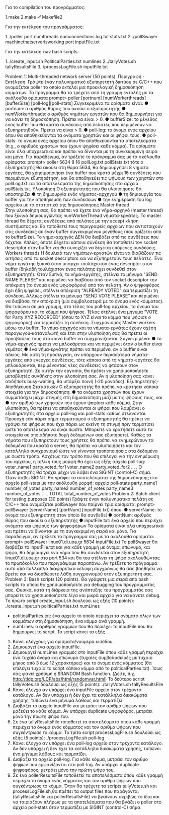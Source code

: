 Για το compilation του προγράμματος:

1.make
2.make -f Makefile2

Για την εκτέλεση του προγράμματος:

1../poller port numthreads numconnections log.txt stats.txt
2../pollSwayer machinethatserverisworking port inputFile.txt

Για την εκτέλεση των bash scripts:

1../create_input.sh PoliticalParties.txt numlines
2../tallyVotes.sh tallyResultsFile
3../processLogFile.sh inputFile.txt


Problem 1: Multi-threaded network server (50 points).
Περιγραφή - Εκτέλεση.
Γράψτε έναν πολυνηματικό εξυπηρετητή δικτύου σε C/C++ που ονομάζεται poller το οποίο εκτελεί μια
προεκλογική δημοσκόπηση κομμάτων. Το πρόγραμμα θα το τρέχετε από τη γραμμή εντολής με τα
ακόλουθα ορίσματα
prompt> poller [portnum] [numWorkerthreads] [bufferSize] [poll-log][poll-stats]
Συγκεκριμένα τα ορίσματα είναι:
● portnum: ο αριθμός θύρας που ακούει ο εξυπηρετητής
● numWorkerthreads: ο αριθμός νημάτων εργατών που θα δημιουργήσει για να κάνει τη
δημοσκόπηση. Πρέπει να είναι > 0.
● bufferSize: το μέγεθος ενός buffer που θα κρατά συνδέσεις από πελάτες που περιμένουν να
εξυπηρετηθούν. Πρέπει να είναι > 0.
● poll-log: το όνομα ενός αρχείου όπου θα αποθηκεύονται τα ονόματα χρηστών και οι ψήφοι
τους.
● poll-stats: το όνομα ενός αρχείου όπου θα αποθηκεύονται τα αποτελέσματα (π.χ., ο αριθμός
χρηστών που έχουν ψηφίσει καθε κόμμα).
Τα ορίσματα είναι όλα υποχρεωτικά και πρέπει να δίνονται με τη συγκεκριμένη σειρά και μόνο.
Για παράδειγμα, αν τρέξετε το πρόγραμμα σας με τα ακόλουθα ορίσματα:
prompt> poller 5634 8 16 pollLog.txt pollStats.txt
τότε ο εξυπηρετητής θα ακούει στη θύρα 5634, θα δημιουργήσει 8 νήματα εργάτες, θα χρησιμοποιήσει
ένα buffer που κρατά μέχρι 16 συνδέσεις που περιμένουν εξυπηρέτηση, και θα αποθηκεύει τις ψήψους
των χρηστών στο pollLog.txt και τα αποτελέσματα της δημοσκόπησης στο αρχείο pollStats.txt.
Υλοποίηση
Ο εξυπηρετητής που θα υλοποιήσετε θα υποστηρίζει
● τη δημιουργία ενός νήματος-αρχηγού
● τη δημιουργία του buffer για την αποθήκευση των συνδέσεων
● την ενημέρωση του log αρχείου με τα στατιστικά της δημοσκόπησης
Master thread	
Στην υλοποίηση σας, θα πρέπει να έχετε ένα νήμα-αρχηγό (master thread) που ξεκινά δημιουργώντας
numWorkerThread νήματα-εργάτες. Το master thread θα δέχεται συνδέσεις από πελάτες με την
accept κλήση συστήματος και θα τοποθετεί τους περιγραφείς αρχείων που αντιστοιχούν στις
συνδέσεις σε έναν buffer συγκεκριμένου μεγέθους (που ορίζεται από το bufferSize). Το νήμα-αρχηγός
ΔΕΝ θα διαβάζει από τις συνδέσεις που δέχεται. Απλώς, όποτε δέχεται κάποια σύνδεση θα τοποθετεί
τον socket descriptor στον buffer και θα συνεχίζει να δέχεται επόμενες συνδέσεις.
Workers threads
Η δουλειά των νημάτων-εργατών είναι να διαβάζουν τις αιτήσεις από τα socket descriptors και να
εξυπηρετούν τους πελάτες. Ένα νήμα-εργάτης ξυπνά όταν υπάρχει τουλάχιστον ένας descriptor στον
buffer (δηλαδή τουλάχιστον ένας πελάτης έχει συνδεθεί στον εξυπηρετητή).
Όταν ξυπνά, το νήμα-εργάτης, στέλνει το μήνυμα “SEND NAME PLEASE” και περιμένει να διαβάσει
από τον socket descriptor την απόκριση (το όνομα ενός ψηφοφόρου) από τον πελάτη.
Αν ο ψηφοφόρος έχει ήδη ψηφίσει, στέλνει απόκριση “ALREADY VOTED” και τερματίζει τη σύνδεση.
Αλλιώς στέλνει το μήνυμα “SEND VOTE PLEASE” και περιμένει να διαβάσει την απόκριση (μια
συμβολοσειρά με το όνομα ενός κόμματος).
Θα τυπώνει σε μια γραμμή, στο τέλος του poll-log αρχείου, το όνομα του ψηφοφόρου και το κόμμα που
ψήφισε. Τέλος στέλνει ένα μήνυμα “VOTE for Party XYZ RECORDED” (όπου το XYZ είναι το κόμμα
που ψήφισε ο ψηφοφόρος) και τερματίζει τη σύνδεση.
Συγχρονισμός Master-workers μέσω του buffer.
Το νήμα-αρχηγός και τα νήματα-εργάτες έχουν σχέση παραγωγού-καταναλωτή και έτσι στην υλοποίηση
σας θα πρέπει οι προσβάσεις τους στο κοινό buffer να συγχρονίζονται.
Συγκεκριμένα:
● το νήμα-αρχηγός πρέπει να μπλοκάρεται και να περιμένει όταν ο buffer είναι γεμάτος
● ένα νήμα-εργάτης πρέπει να περιμένει αν ο buffer είναι άδειος.
Με αυτή τη προσέγγιση, αν υπάρχουν περισσότερα νήματα-εργάτες από ενεργές συνδέσεις, τότε
κάποια από τα νήματα-εργάτες θα μπλοκάρονται, περιμένοντας νέες συνδέσεις να φτάσουν στον
εξυπηρετητή.
Σε αυτήν την εργασία, θα πρέπει να χρησιμοποιήσετε μεταβλητές συνθήκης στην υλοποίηση σας. Αν
η υλοποίηση σας κάνει οτιδήποτε busy-waiting, θα υπάρξει ποινή (-20 μονάδες).
Εξυπηρετητής- Αποθήκευση Στατιστικών
Ο εξυπηρετητής θα πρέπει να κρατήσει κάποια στοιχεία για την δημοσκόπηση:
● τα ονόματα χρηστών που έχουν συμμετάσχει μέχρι στιγμής στη δημοσκόπηση μαζί με τις
ψήφους τους, και
● τον αριθμό των χρηστών που έχουν ψηφίσει καθε κόμμα.
Στην υλοποίηση, θα πρέπει να αποθηκεύονται οι ψήφοι που λαμβάνει ο εξυπηρετητής στα αρχεία
poll-log και poll-stats καθώς στέλνονται. Προσοχή εάν πάρει σήμα τερματισμού ο εξυπηρετητής θα
πρέπει να γράψει τις ψήφους που έχει πάρει ως εκείνη τη στιγμή πριν τερματίσει ώστε το αποτέλεσμα
να είναι σωστό. Μπορείτε να κρατήσετε αυτά τα στοιχεία σε οποιαδήποτε δομή δεδομένων σας
εξυπηρετεί.
Καθώς τα νήματα που εξυπηρετούν τους χρήστες θα πρέπει να ενημερώνουν τα δεδομένα που κρατά
ο server, θα πρέπει να υλοποιήσετε και τον κατάλληλο συγχρονισμό ώστε να γίνονται
τροποποιήσεις στα δεδομένα με σωστό τρόπο.
Ασχέτως τον τρόπο που θα επιλεγεί για την ενημέρωση του αρχείου, η τελική τους μορφή θα έχει ώς
εξής
αρχείο poll-log:
voter_name1 party_voted_for1
voter_name2 party_voted_for2
.
.
.
O εξυπηρετητής θα τρέχει μέχρι να λάβει ένα SIGINT (control-C) σήμα. Όταν λάβει SIGINT, θα γράφει
τα αποτελέσματα της δημοσκόπησης στο αρχείο poll-stats με την ακόλουθη μορφή:
αρχείο poll-stats
party_name1 number_of_votes
party_name2 number_of_votes
party_name3 number_of_votes
.
.
.
TOTAL total_number_of_votes
Problem 2: Batch client for testing purposes (30 points) Γράψτε έναν πολυνηματικό πελάτη σε
C/C++ που ονομάζεται pollSwayer που παίρνει τρία ορίσματα:
prompt> pollSwayer [serverName] [portNum] [inputFile.txt]
όπου:
● serverName: το όνομα του εξυπηρετητή στον οποίο θα συνδεθεί
● portNum: αριθμός θύρας που ακούει ο εξυπηρετητής
● inputFile.txt: ένα αρχείο που περιέχει ονόματα και ψήφους των ψηφοφόρων
Τα ορίσματα είναι όλα υποχρεωτικά και πρέπει να δίνονται με τη συγκεκριμένη σειρά και μόνο.
Για παράδειγμα, αν τρέξετε το πρόγραμμα σας με τα ακόλουθα ορίσματα:
prompt> pollSwayer linux01.di.uoa.gr 5634 inputFile.txt
Το pollSwayer θα διαβάζει το inputFile.txt και για κάθε γραμμή με όνομα, επώνυμο, και ψήφο, θα
δημιουργεί ένα νήμα που θα συνδέεται στον εξυπηρετητή linux01.di.uoa.gr στο port 534 και θα του
στέλνει τη ψήφο ακολουθώντας το πρωτόκολλο που περιγράψαμε παραπάνω. Αν τρέξετε το
πρόγραμμα αυτό από πολλαπλά διαφορετικά κελύφη συγχρόνως θα σας βοηθήσει να βρείτε και να
διορθώσετε λάθη συγχρονισμού στον εξυπηρετητή σας.
Problem 3: Bash scripts (20 points). Θα γράψετε μια σειρά από bash scripts τα οποία θα
χρησιμοποιήσετε για debugging του προγράμματός σας. Φυσικά, κατά τη διάρκεια της ανάπτυξης του
προγράμματός σας μπορείτε να χρησιμοποιήσετε λίγα και μικρά αρχεία για να κάνετε debug. Το
πρώτο script create_input.sh δουλεύει ως εξής (10 points):
./create_input.sh politicalParties.txt numLines
- politicalParties.txt: ένα αρχείο το οποίο περιέχει τα ονόματα όλων των κομμάτων στη
δημοσκόπηση, ένα κόμμα ανά γραμμή.
- numLines: ο αριθμός γραμμών που θα περιέχει το inputFile που θα δημιουργεί το script.
Το script κάνει τα εξής
1. Κάνει ελέγχους για ορίσματα/νούμερα εισόδου.
2. Δημιουργεί ένα αρχείο inputFile.
3. Δημιουργεί numLines γραμμές στο inputFile όπου κάθε γραμμή περιέχει ένα
τυχαίο όνομα και επώνυμο (τυχαίες συμβολοσειρές με τυχαίο μήκος από 3 έως 12
χαρακτήρες) και το όνομα ενός κόμματος (θα επιλέγει τυχαία το script κάποιο κόμμα
από το politicalParties.txt).
Ίσως σας φανεί χρήσιμη η $RANDOM Bash function. (Δείτε, π.χ.
http://tldp.org/LDP/abs/html/randomvar.html)
Το δεύτερο script tallyVotes.sh δουλεύει ως εξής (5 points):
./tallyVotes.sh tallyResultsFile
1. Κάνει έλεγχο αν υπάρχει ένα inputFile αρχείο στον τρέχοντα κατάλογο. Αν δεν
υπάρχει ή δεν έχει τα κατάλληλα δικαιώματα χρήσης, τυπώνει ένα μήνυμα λάθους και
τερματίζει.
2. Διαβάζει το αρχείο inputFile και μετράει τον αριθμο ψήφων που μαζεύει το κάθε
κόμμα. Αν υπάρχει duplicate ψηφοφόρος, μετράει μόνο την πρώτη ψήφο του.
3. Σε ένα tallyResultsFile τοποθετεί τα αποτελέσματα όπου κάθε γραμμή περιέχει
το όνομα ενός κόμματος και τον αριθμο ψήφων που συγκέντρωσε το κόμμα.
Το τρίτο script processLogFile.sh δουλεύει ως εξής (5 points):
./processLogFile.sh poll-log
1. Κάνει έλεγχο αν υπάρχει ένα poll-log αρχείο στον τρέχοντα κατάλογο. Αν δεν
υπάρχει ή δεν έχει τα κατάλληλα δικαιώματα χρήσης, τυπώνει ένα μήνυμα λάθους και
τερματίζει.
2. Διαβάζει το αρχείο poll-log. Για κάθε κόμμα, μετράει τον αριθμο ψήφων που
εμφανίζονται στο poll-log. Αν υπάρχει duplicate ψηφοφόρος, μετράει μόνο την
πρώτη ψήφο του.
3. Σε ένα pollerResultsFile τοποθετεί τα αποτελέσματα όπου κάθε γραμμή περιέχει
το όνομα ενός κόμματος και τον αριθμο ψήφων που συγκέντρωσε το κόμμα.
Όταν θα τρέχετε τα scripts tallyVotes.sh και processLogFile.sh,θα πρέπει τα output files
που παράγονται (tallyResultsFile και pollerResultsFile) να βγαίνουν ακριβώς τα ίδια
και να ταιριάζουν πλήρως με τα αποτελέσματα που θα βγάζει ο poller στο αρχείο poll-stats όταν
τερματίζει με SIGINT (control-C) σήμα.
